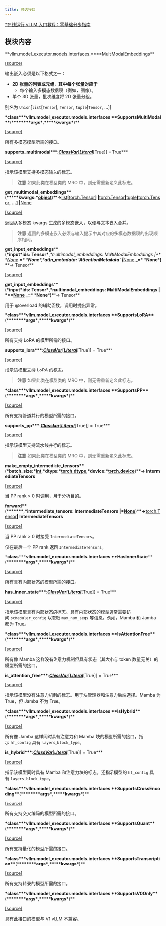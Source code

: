 ```yaml
---
title: 可选接口
---
```


[\*在线运行 vLLM 入门教程：零基础分步指南](https://openbayes.com/console/public/tutorials/rXxb5fZFr29?utm_source=vLLM-CNdoc&utm_medium=vLLM-CNdoc-V1&utm_campaign=vLLM-CNdoc-V1-25ap)

## 模块内容

**vllm.model_executor.models.interfaces.\*\***MultiModalEmbeddings\*\*

[[source]](https://github.com/vllm-project/vllm/blob/main/#L1588)

输出嵌入必须是以下格式之一：

- **2D 张量的列表或元组，其中每个张量对应于**
  - 每个输入多模态数据项（例如，图像）。
- 单个 3D 张量，批次维度将 2D 张量分组。

别名为 `Union`[`list`[`Tensor`], `Tensor`, `tuple`[`Tensor`, …]]

**\*class\*\*\***vllm.model_executor.models.interfaces.\***\*SupportsMultiModal\*\***(\***\*\*\*\*\*\*\***args**\***,**\*\***\***\*\***kwargs**\***)\*\*

[[source]](https://github.com/vllm-project/vllm/blob/main/vllm/model_executor/models/interfaces.py#L33)

所有多模态模型所需的接口。

**supports_multimodal\*\*\***:**_[ClassVar](https://docs.python.org/3/library/typing.html#typing.ClassVar)_**[**_[Literal](https://docs.python.org/3/library/typing.html#typing.Literal)_**[True]] = True\*\*\*

[[source]](https://github.com/vllm-project/vllm/blob/main/vllm/model_executor/models/interfaces.py#L33)

指示该模型支持多模态输入的标志。

> **注意**
> 如果此类在模型类的 MRO 中，则无需重新定义此标志。

**get_multimodal_embeddings\*\***(**\*\***\***\*\***kwargs:**\*[object](https://docs.python.org/3/library/functions.html#object)**)\***\*→**[list](https://docs.python.org/3/library/stdtypes.html#list)**[**[torch.Tensor](https://pytorch.org/docs/stable/tensors.html#torch.Tensor)**] |**[torch.Tensor](https://pytorch.org/docs/stable/tensors.html#torch.Tensor)**|**[tuple](https://docs.python.org/3/library/stdtypes.html#tuple)**[**[torch.Tensor](https://pytorch.org/docs/stable/tensors.html#torch.Tensor)**, ...] |**[None](https://docs.python.org/3/library/constants.html#None)

[[source]](https://github.com/vllm-project/vllm/blob/main/vllm/model_executor/models/interfaces.py#L46)

返回从多模态 kwargs 生成的多模态嵌入，以便与文本嵌入合并。

> **注意**
> 返回的多模态嵌入必须与输入提示中其对应的多模态数据项的出现顺序相同。

**get_input_embeddings\*\***(**\***input*ids: Tensor**\***,**\***multimodal_embeddings: MultiModalEmbeddings |\*\**[None](https://docs.python.org/3/library/constants.html#None) ***=**\* \***None**\***,**\***attn_metadata: 'AttentionMetadata' |***[None](https://docs.python.org/3/library/constants.html#None) \_**=**\* \***None**\***)\***\*→ Tensor\*\*

[[source]](https://github.com/vllm-project/vllm/blob/main/vllm/model_executor/models/interfaces.py#L2492)

**get_input_embeddings\*\***(**\***input*ids: Tensor**\***,**\***multimodal_embeddings: MultiModalEmbeddings |\*\**[None](https://docs.python.org/3/library/constants.html#None) \_**=**\* \***None**\***)\***\*→ Tensor\*\*

用于 @overload 的辅助函数，调用时抛出异常。

**\*class\*\*\***vllm.model_executor.models.interfaces.\***\*SupportsLoRA\*\***(\***\*\*\*\*\*\*\***args**\***,**\*\***\***\*\***kwargs**\***)\*\*

[[source]](https://github.com/vllm-project/vllm/blob/main/vllm/model_executor/models/interfaces.py#L111)

所有支持 LoRA 的模型所需的接口。

**supports_lora\*\*\***:**_[ClassVar](https://docs.python.org/3/library/typing.html#typing.ClassVar)_**[**_[Literal](https://docs.python.org/3/library/typing.html#typing.Literal)_**[True]] = True\*\*\*

[[source]](https://github.com/vllm-project/vllm/blob/main/vllm/model_executor/models/interfaces.py#L111)

指示该模型支持 LoRA 的标志。

> **注意**
> 如果此类在模型类的 MRO 中，则无需重新定义此标志。

**\*class\*\*\***vllm.model_executor.models.interfaces.\***\*SupportsPP\*\***(\***\*\*\*\*\*\*\***args**\***,**\*\***\***\*\***kwargs**\***)\*\*

[[source]](https://github.com/vllm-project/vllm/blob/main/vllm/model_executor/models/interfaces.py#L189)

所有支持管道并行的模型所需的接口。

**supports_pp\*\*\***:**_[ClassVar](https://docs.python.org/3/library/typing.html#typing.ClassVar)_**[**_[Literal](https://docs.python.org/3/library/typing.html#typing.Literal)_**[True]] = True\*\*\*

[[source]](https://github.com/vllm-project/vllm/blob/main/vllm/model_executor/models/interfaces.py#L189)

指示该模型支持流水线并行的标志。

> **注意**
> 如果此类在模型类的 MRO 中，则无需重新定义此标志。

**make_empty_intermediate_tensors\*\***(**\***batch_size:**\*[int](https://docs.python.org/3/library/functions.html#int)**,**\***dtype:**\*[torch.dtype](https://pytorch.org/docs/stable/tensor_attributes.html#torch.dtype)**,**\***device:**\*[torch.device](https://pytorch.org/docs/stable/tensor_attributes.html#torch.device)**)\***\*→ IntermediateTensors**

[[source]](https://github.com/vllm-project/vllm/blob/main/vllm/model_executor/models/interfaces.py#L202)

当 PP rank > 0 时调用，用于分析目的。

**forward\*\***(\***\*\*\*\*\*\***,**\***intermediate_tensors: IntermediateTensors |**\*[None](https://docs.python.org/3/library/constants.html#None)**)\***\*→**[torch.Tensor](https://pytorch.org/docs/stable/tensors.html#torch.Tensor)**| IntermediateTensors**

[[source]](https://github.com/vllm-project/vllm/blob/main/vllm/model_executor/models/interfaces.py#L211)

当 PP rank > 0 时接受 `IntermediateTensors`。

仅在最后一个 PP rank 返回 `IntermediateTensors`。

**\*class\*\*\***vllm.model_executor.models.interfaces.\***\*HasInnerState\*\***(\***\*\*\*\*\*\*\***args**\***,**\*\***\***\*\***kwargs**\***)\*\*

[[source]](https://github.com/vllm-project/vllm/blob/main/vllm/model_executor/models/interfaces.py#L304)

所有具有内部状态的模型所需的接口。

**has_inner_state\*\*\***:**_[ClassVar](https://docs.python.org/3/library/typing.html#typing.ClassVar)_**[**_[Literal](https://docs.python.org/3/library/typing.html#typing.Literal)_**[True]] = True\*\*\*

[[source]](https://github.com/vllm-project/vllm/blob/main/vllm/model_executor/models/interfaces.py#L304)

指示该模型具有内部状态的标志。具有内部状态的模型通常需要访问 `scheduler_config` 以获取 `max_num_seqs` 等信息。例如，Mamba 和 Jamba 都为 True。

**\*class\*\*\***vllm.model_executor.models.interfaces.\***\*IsAttentionFree\*\***(\***\*\*\*\*\*\*\***args**\***,**\*\***\***\*\***kwargs**\***)\*\*

[[source]](https://github.com/vllm-project/vllm/blob/main/vllm/model_executor/models/interfaces.py#L340)

所有像 Mamba 这样没有注意力机制但具有状态（其大小与 token 数量无关）的模型所需的接口。

**is_attention_free\*\*\***:**_[ClassVar](https://docs.python.org/3/library/typing.html#typing.ClassVar)_**[**_[Literal](https://docs.python.org/3/library/typing.html#typing.Literal)_**[True]] = True\*\*\*

[[source]](https://github.com/vllm-project/vllm/blob/main/vllm/model_executor/models/interfaces.py#L340)

指示该模型没有注意力机制的标志。用于块管理器和注意力后端选择。Mamba 为 True，但 Jamba 不为 True。

**\*class\*\*\***vllm.model_executor.models.interfaces.\***\*IsHybrid\*\***(\***\*\*\*\*\*\*\***args**\***,**\*\***\***\*\***kwargs**\***)\*\*

[[source]](https://github.com/vllm-project/vllm/blob/main/vllm/model_executor/models/interfaces.py#L377)

所有像 Jamba 这样同时具有注意力和 Mamba 块的模型所需的接口，指示 `hf_config` 具有 `layers_block_type`。

**is_hybrid\*\*\***:**_[ClassVar](https://docs.python.org/3/library/typing.html#typing.ClassVar)_**[**_[Literal](https://docs.python.org/3/library/typing.html#typing.Literal)_**[True]] = True\*\*\*

[[source]](https://github.com/vllm-project/vllm/blob/main/vllm/model_executor/models/interfaces.py#L377)

指示该模型同时具有 Mamba 和注意力块的标志，还指示模型的 `hf_config` 具有 `layers_block_type`。

**\*class\*\*\***vllm.model_executor.models.interfaces.\***\*SupportsCrossEncoding\*\***(\***\*\*\*\*\*\*\***args**\***,**\*\***\***\*\***kwargs**\***)\*\*

[[source]](https://github.com/vllm-project/vllm/blob/main/vllm/model_executor/models/interfaces.py#L414)

所有支持交叉编码的模型所需的接口。

**\*class\*\*\***vllm.model_executor.models.interfaces.\***\*SupportsQuant\*\***(\***\*\*\*\*\*\*\***args**\***,**\*\***\***\*\***kwargs**\***)\*\*

[[source]](https://github.com/vllm-project/vllm/blob/main/vllm/model_executor/models/interfaces.py#L448)

所有支持量化的模型所需的接口。

**\*class\*\*\***vllm.model_executor.models.interfaces.\***\*SupportsTranscription\*\***(\***\*\*\*\*\*\*\***args**\***,**\*\***\***\*\***kwargs**\***)\*\*

[[source]](https://github.com/vllm-project/vllm/blob/main/vllm/model_executor/models/interfaces.py#L478)

所有支持转录的模型所需的接口。

**\*class\*\*\***vllm.model_executor.models.interfaces.\***\*SupportsV0Only\*\***(\***\*\*\*\*\*\*\***args**\***,**\*\***\***\*\***kwargs**\***)\*\*

[[source]](https://github.com/vllm-project/vllm/blob/main/vllm/model_executor/models/interfaces.py#L505)

具有此接口的模型与 V1 vLLM 不兼容。
